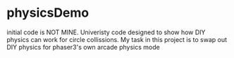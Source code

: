 # physicsDemo

initial code is NOT MINE. Univeristy code designed to show how DIY physics can work for circle collissions. My task in this project is to swap out DIY physics for phaser3's own arcade physics mode
